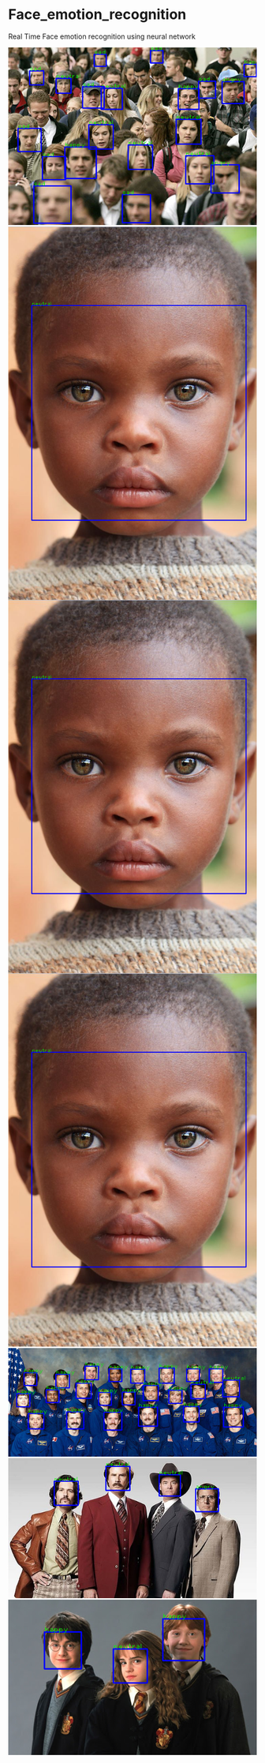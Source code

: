 # Face_emotion_recognition
Real Time Face emotion recognition using neural network 

![](testgallery/detected_faces.png) 
<img align="left" src="testgallery/detected_faces3.png" >
<img align="left" src="testgallery/detected_faces3.png" >
<br>
<img src="testgallery/detected_faces3.png" >
<img src="testgallery/detected_faces4.png" >
<img src="testgallery/detected_faces5.png" >
<img src="testgallery/detected_faces6.png" >



